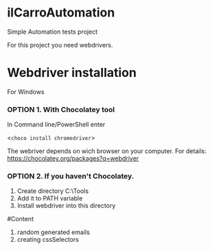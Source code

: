 # ilCarroAutomation
Simple Automation tests project

For this project you need webdrivers.

# Webdriver installation
For Windows

### OPTION 1. With Chocolatey tool
In Command line/PowerShell enter

<`choco install chromedriver`>

The webriver depends on wich browser on your computer.
For details: https://chocolatey.org/packages?q=webdriver

### OPTION 2. If you haven't Chocolatey.
1. Create directory C:\Tools
2. Add it to PATH variable
3. Install webdriver into this directory

#Content
1. random generated emails
2. creating cssSelectors
